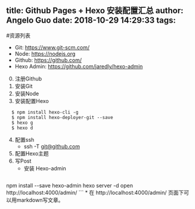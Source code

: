 title: Github Pages + Hexo 安装配置汇总
author: Angelo Guo
date: 2018-10-29 14:29:33
tags:
---
#资源列表
* Git: https://www.git-scm.com/
* Node: https://nodejs.org
* Github: https://github.com/
* Hexo Admin: https://github.com/jaredly/hexo-admin



0. 注册Github
1. 安装Git
2. 安装Node
3. 安装配置Hexo
```
  $ npm install hexo-cli -g
  $ npm install hexo-deployer-git --save
  $ hexo g
  $ hexo d
```
4. 配置ssh
	* ssh -T git@github.com
5. 配置Hexo主题
6. 写Post
	* 安装 Hexo-admin
    ```
npm install --save hexo-admin
hexo server -d
open http://localhost:4000/admin/
    ```
    * 在 http://localhost:4000/admin/ 页面下可以用markdown写文章。